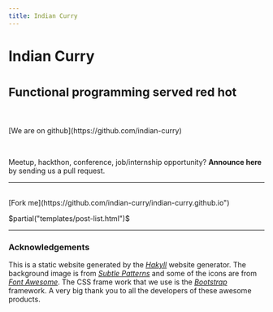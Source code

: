 ```yaml
---
title: Indian Curry
---
```


<div class="page-header text-center">

# Indian Curry

# <small> Functional programming served red hot </small>



<br/>

<div class="row text-center">

<div class="col-lg-4">
<i class="fa fa-github fa-5x"></i><br/>
[We are on github](https://github.com/indian-curry)
</div>


<div class="col-lg-4">

<i class="fa fa-bullhorn fa-5x"></i><br/>

Meetup, hackthon, conference, job/internship opportunity? __Announce
here__ by sending us a pull request.

* * *

</div>

<div class="col-lg-4">
<i class="fa fa-code-fork fa-5x"></i><br/>
[Fork me](https://github.com/indian-curry/indian-curry.github.io")
</div>

</div>
</div>


$partial("templates/post-list.html")$

* * *

### Acknowledgements

This is a static website generated by the _[Hakyll]_ website
generator. The background image is from _[Subtle Patterns]_ and some
of the icons are from _[Font Awesome]_. The CSS frame work that we use
is the _[Bootstrap]_ framework. A very big thank you to all the
developers of these awesome products.


[hakyll]: <//jaspervdj.be/hakyll>  "Hakyll"
[bootstrap]: <//getbootstrap.com/>  "Bootstrap"
[font awesome]: <//fontawesome.io/> "Font awesone"
[subtle patterns]: <//subtlepatterns.com/> "Subtle patterns"
